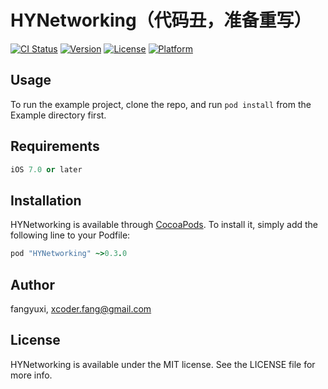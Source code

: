 # HYNetworking（代码丑，准备重写）

[![CI Status](http://img.shields.io/travis/fangyuxi/HYNetworking.svg?style=flat)](https://travis-ci.org/fangyuxi/HYNetworking)
[![Version](https://img.shields.io/cocoapods/v/HYNetworking.svg?style=flat)](http://cocoapods.org/pods/HYNetworking)
[![License](https://img.shields.io/cocoapods/l/HYNetworking.svg?style=flat)](http://cocoapods.org/pods/HYNetworking)
[![Platform](https://img.shields.io/cocoapods/p/HYNetworking.svg?style=flat)](http://cocoapods.org/pods/HYNetworking)

## Usage

To run the example project, clone the repo, and run `pod install` from the Example directory first.

## Requirements

```ruby
iOS 7.0 or later
```

## Installation

HYNetworking is available through [CocoaPods](http://cocoapods.org). To install
it, simply add the following line to your Podfile:

```ruby
pod "HYNetworking" ~>0.3.0
```
## Author

fangyuxi, xcoder.fang@gmail.com

## License

HYNetworking is available under the MIT license. See the LICENSE file for more info.
